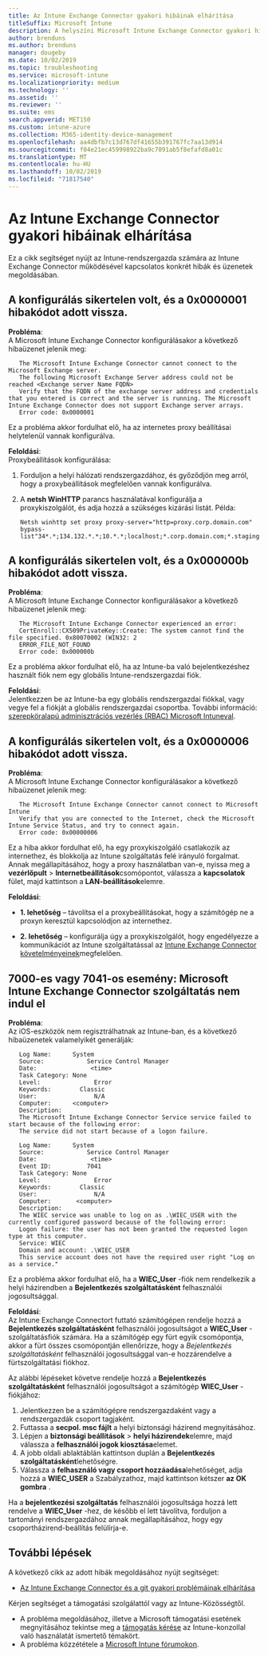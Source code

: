 ```yaml
---
title: Az Intune Exchange Connector gyakori hibáinak elhárítása
titleSuffix: Microsoft Intune
description: A helyszíni Microsoft Intune Exchange Connector gyakori hibáinak elhárítása és megoldása
author: brenduns
ms.author: brenduns
manager: dougeby
ms.date: 10/02/2019
ms.topic: troubleshooting
ms.service: microsoft-intune
ms.localizationpriority: medium
ms.technology: ''
ms.assetid: ''
ms.reviewer: ''
ms.suite: ems
search.appverid: MET150
ms.custom: intune-azure
ms.collection: M365-identity-device-management
ms.openlocfilehash: aa4dbfb7c13d767df41655b391767fc7aa13d914
ms.sourcegitcommit: f04e21ec459998922ba9c7091ab5f8efafd8a01c
ms.translationtype: MT
ms.contentlocale: hu-HU
ms.lasthandoff: 10/02/2019
ms.locfileid: "71817540"
---
```

# <a name="resolve-common-errors-for-the-intune-exchange-connector"></a>Az Intune Exchange Connector gyakori hibáinak elhárítása

Ez a cikk segítséget nyújt az Intune-rendszergazda számára az Intune Exchange Connector működésével kapcsolatos konkrét hibák és üzenetek megoldásában.  

## <a name="configuration-failed-and-returned-error-code-0x0000001"></a>A konfigurálás sikertelen volt, és a 0x0000001 hibakódot adott vissza.

**Probléma**:  
A Microsoft Intune Exchange Connector konfigurálásakor a következő hibaüzenet jelenik meg:

```
   The Microsoft Intune Exchange Connector cannot connect to the Microsoft Exchange server.  
   The following Microsoft Exchange Server address could not be reached <Exchange server Name FQDN>  
   Verify that the FQDN of the exchange server address and credentials that you entered is correct and the server is running. The Microsoft Intune Exchange Connector does not support Exchange server arrays.  
   Error code: 0x0000001  
```

Ez a probléma akkor fordulhat elő, ha az internetes proxy beállításai helytelenül vannak konfigurálva.

**Feloldási**:  
Proxybeállítások konfigurálása:
1. Forduljon a helyi hálózati rendszergazdához, és győződjön meg arról, hogy a proxybeállítások megfelelően vannak konfigurálva. 
2. A **netsh WinHTTP** parancs használatával konfigurálja a proxykiszolgálót, és adja hozzá a szükséges kizárási listát. Példa:  

   ```
   Netsh winhttp set proxy proxy-server="http=proxy.corp.domain.com" bypass-list"34*.*;134.132.*.*;10.*.*;localhost;*.corp.domain.com;*.staging.domain.com"
   ```

## <a name="configuration-failed-and-returned-error-code-0x000000b"></a>A konfigurálás sikertelen volt, és a 0x000000b hibakódot adott vissza.   

**Probléma**:  
A Microsoft Intune Exchange Connector konfigurálásakor a következő hibaüzenet jelenik meg:  

```
   The Microsoft Intune Exchange Connector experienced an error:  
   CertEnroll::CX509PrivateKey::Create: The system cannot find the file specified. 0x80070002 (WIN32: 2  
   ERROR_FILE_NOT_FOUND  
   Error code: 0x000000b  
```
Ez a probléma akkor fordulhat elő, ha az Intune-ba való bejelentkezéshez használt fiók nem egy globális Intune-rendszergazdai fiók.

**Feloldási**:  
Jelentkezzen be az Intune-ba egy globális rendszergazdai fiókkal, vagy vegye fel a fiókját a globális rendszergazdai csoportba. További információ: [szerepköralapú adminisztrációs vezérlés (RBAC) Microsoft Intuneval](../fundamentals/role-based-access-control.md).

## <a name="configuration-failed-and-returned-error-code-0x0000006"></a>A konfigurálás sikertelen volt, és a 0x0000006 hibakódot adott vissza.

**Probléma**:  
A Microsoft Intune Exchange Connector konfigurálásakor a következő hibaüzenet jelenik meg:  

```  
   The Microsoft Intune Exchange Connector cannot connect to Microsoft Intune  
   Verify that you are connected to the Internet, check the Microsoft Intune Service Status, and try to connect again.  
   Error code: 0x00000006  
```  
Ez a hiba akkor fordulhat elő, ha egy proxykiszolgáló csatlakozik az internethez, és blokkolja az Intune szolgáltatás felé irányuló forgalmat. Annak megállapításához, hogy a proxy használatban van-e, nyissa meg a **vezérlőpult** > **Internetbeállítások**csomópontot, válassza a **kapcsolatok** fület, majd kattintson a **LAN-beállítások**elemre.

**Feloldási**:  

- **1. lehetőség** – távolítsa el a proxybeállításokat, hogy a számítógép ne a proxyn keresztül kapcsolódjon az internethez.  

- **2. lehetőség** – konfigurálja úgy a proxykiszolgálót, hogy engedélyezze a kommunikációt az Intune szolgáltatással az [Intune Exchange Connector követelményeinek](exchange-connector-install.md#intune-exchange-connector-requirements)megfelelően.



## <a name="event-7000-or-7041-microsoft-intune-exchange-connector-service-wont-start"></a>7000-es vagy 7041-os esemény: Microsoft Intune Exchange Connector szolgáltatás nem indul el

**Probléma**:  
Az iOS-eszközök nem regisztrálhatnak az Intune-ban, és a következő hibaüzenetek valamelyikét generálják:  

```  
   Log Name:      System
   Source:            Service Control Manager
   Date:               <time>
   Task Category: None
   Level:               Error
   Keywords:        Classic
   User:                N/A
   Computer:      <computer>
   Description:
   The Microsoft Intune Exchange Connector Service service failed to start because of the following error:  
   The service did not start because of a logon failure.
```  

```  
   Log Name:      System
   Source:            Service Control Manager
   Date:               <time>
   Event ID:          7041
   Task Category: None
   Level:               Error   
   Keywords:        Classic
   User:                N/A
   Computer:       <computer>
   Description:
   The WIEC service was unable to log on as .\WIEC_USER with the currently configured password because of the following error:
   Logon failure: the user has not been granted the requested logon type at this computer.
   Service: WIEC
   Domain and account: .\WIEC_USER
   This service account does not have the required user right "Log on as a service."  
```
Ez a probléma akkor fordulhat elő, ha a **WIEC_User** -fiók nem rendelkezik a helyi házirendben a **Bejelentkezés szolgáltatásként** felhasználói jogosultsággal.

**Feloldási**:  
Az Intune Exchange Connectort futtató számítógépen rendelje hozzá a **Bejelentkezés szolgáltatásként** felhasználói jogosultságot a **WIEC_User** -szolgáltatásfiók számára. Ha a számítógép egy fürt egyik csomópontja, akkor a fürt összes csomópontján ellenőrizze, hogy a *Bejelentkezés szolgáltatásként* felhasználói jogosultsággal van-e hozzárendelve a fürtszolgáltatási fiókhoz.  

Az alábbi lépéseket követve rendelje hozzá a **Bejelentkezés szolgáltatásként** felhasználói jogosultságot a számítógép **WIEC_User** -fiókjához:

1. Jelentkezzen be a számítógépre rendszergazdaként vagy a rendszergazdák csoport tagjaként.
2. Futtassa a **secpol. msc fájlt** a helyi biztonsági házirend megnyitásához.
3. Lépjen a **biztonsági beállítások** > **helyi házirendek**elemre, majd válassza a **felhasználói jogok kiosztása**elemet.
4. A jobb oldali ablaktáblán kattintson duplán a **Bejelentkezés szolgáltatásként**lehetőségre.
5. Válassza a **felhasználó vagy csoport hozzáadása**lehetőséget, adja hozzá a **WIEC_USER** a Szabályzathoz, majd kattintson kétszer **az OK gombra** .

Ha a **bejelentkezési szolgáltatás** felhasználói jogosultsága hozzá lett rendelve a **WIEC_User** -hez, de később el lett távolítva, forduljon a tartományi rendszergazdához annak megállapításához, hogy egy csoportházirend-beállítás felülírja-e.  

## <a name="next-steps"></a>További lépések  

A következő cikk az adott hibák megoldásához nyújt segítséget:
- [Az Intune Exchange Connector és a git gyakori problémáinak elhárítása](troubleshoot-exchange-connector-common-problems.md) 

Kérjen segítséget a támogatási szolgálattól vagy az Intune-Közösségtől.
- A probléma megoldásához, illetve a Microsoft támogatási esetének megnyitásához tekintse meg a [támogatás kérése](../fundamentals/get-support.md) az Intune-konzollal való használatát ismertető témakört. 
- A probléma közzététele a [Microsoft Intune fórumokon](https://social.technet.microsoft.com/Forums/en-US/home?forum=microsoftintuneprod).  
